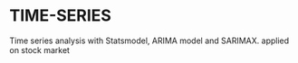 # TIME-SERIES
Time series analysis with Statsmodel, ARIMA model and SARIMAX. applied on stock market
